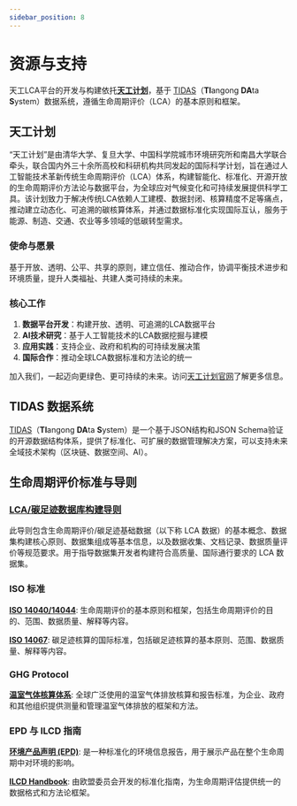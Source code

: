 ```yaml
---
sidebar_position: 8
---
```


# 资源与支持

天工LCA平台的开发与构建依托[**天工计划**](https://www.tiangong.earth/zh)，基于 [TIDAS](https://tidas.tiangong.earth/)（**TI**angong **DA**ta **S**ystem）数据系统，遵循生命周期评价（LCA）的基本原则和框架。

## 天工计划

“天工计划”是由清华大学、复旦大学、中国科学院城市环境研究所和南昌大学联合牵头，联合国内外三十余所高校和科研机构共同发起的国际科学计划，旨在通过人工智能技术革新传统生命周期评价（LCA）体系，构建智能化、标准化、开源开放的生命周期评价方法论与数据平台，为全球应对气候变化和可持续发展提供科学工具。该计划致力于解决传统LCA依赖人工建模、数据封闭、核算精度不足等痛点，推动建立动态化、可追溯的碳核算体系，并通过数据标准化实现国际互认，服务于能源、制造、交通、农业等多领域的低碳转型需求。

### 使命与愿景

基于开放、透明、公平、共享的原则，建立信任、推动合作，协调平衡技术进步和环境质量，提升人类福祉、共建人类可持续的未来。

### 核心工作

1. **数据平台开发**：构建开放、透明、可追溯的LCA数据平台
2. **AI技术研究**：基于人工智能技术的LCA数据挖掘与建模
3. **应用实践**：支持企业、政府和机构的可持续发展决策
4. **国际合作**：推动全球LCA数据标准和方法论的统一

加入我们，一起迈向更绿色、更可持续的未来。访问[天工计划官网](https://www.tiangong.earth/zh)了解更多信息。

## TIDAS 数据系统

[TIDAS](https://tidas.tiangong.earth/)（**TI**angong **DA**ta **S**ystem）是一个基于JSON结构和JSON Schema验证的开源数据结构体系，提供了标准化、可扩展的数据管理解决方案，可以支持未来全域技术架构（区块链、数据空间、AI）。

## 生命周期评价标准与导则

### [LCA/碳足迹数据库构建导则](https://www.carbonfootprint.network/docs/category/lca-database-guideline)

此导则包含生命周期评价/碳足迹基础数据（以下称 LCA 数据）的基本概念、数据集构建核心原则、数据集组成等基本信息，以及数据收集、文档记录、数据质量评价等规范要求。用于指导数据集开发者构建符合高质量、国际通行要求的 LCA 数据集。

### ISO 标准

**[ISO 14040/14044](https://www.iso.org/home.html)**: 生命周期评价的基本原则和框架，包括生命周期评价的目的、范围、数据质量、解释等内容。

**[ISO 14067](https://www.iso.org/home.html)**: 碳足迹核算的国际标准，包括碳足迹核算的基本原则、范围、数据质量、解释等内容。

### GHG Protocol

**[温室气体核算体系](https://ghgprotocol.org/standards-guidance)**: 全球广泛使用的温室气体排放核算和报告标准，为企业、政府和其他组织提供测量和管理温室气体排放的框架和方法。

### EPD 与 ILCD 指南

**[环境产品声明 (EPD)](https://www.environdec.com/home)**: 是一种标准化的环境信息报告，用于展示产品在整个生命周期中对环境的影响。

**[ILCD Handbook](https://eplca.jrc.ec.europa.eu/ilcd.html)**: 由欧盟委员会开发的标准化指南，为生命周期评估提供统一的数据格式和方法论框架。
